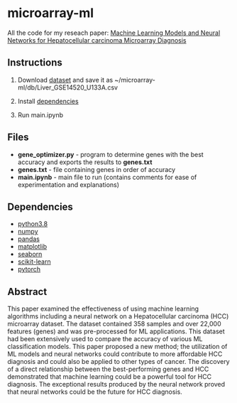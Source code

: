 # microarray-ml

All the code for my reseach paper: [Machine Learning Models and Neural Networks for Hepatocellular carcinoma Microarray Diagnosis](https://github.com/raymondytian/microarray-ml/blob/master/research-paper/Machine_Learning_Models_and_Neural_Networks_for_Hepatocellular_carcinoma_Microarray_Diagnosis.pdf)

## Instructions

1. Download [dataset](https://drive.google.com/file/d/1L_WTo8lmGNH96zP0VKKsY1sMycS7QXR3/view?usp=sharing) and save it as ~/microarray-ml/db/Liver_GSE14520_U133A.csv

2. Install [dependencies](#Dependencies)

3. Run main.ipynb

## Files

* **gene_optimizer.py** - program to determine genes with the best accuracy and exports the results to **genes.txt**
* **genes.txt** - file containing genes in order of accuracy
* **main.ipynb** - main file to run (contains comments for ease of experimentation and explanations)

## Dependencies
* [python3.8](https://www.python.org/downloads/release/python-3810/)
* [numpy](https://numpy.org/install/)
* [pandas](https://pandas.pydata.org/pandas-docs/stable/getting_started/install.html)
* [matplotlib](https://matplotlib.org/stable/users/installing.html)
* [seaborn](https://seaborn.pydata.org/installing.html)
* [scikit-learn](https://scikit-learn.org/stable/install.html)
* [pytorch](https://pytorch.org/)

## Abstract
This paper examined the effectiveness of using machine learning  algorithms including a neural network on a Hepatocellular carcinoma (HCC) microarray dataset. The dataset contained 358 samples and over 22,000 features (genes) and was pre-processed for ML applications. This dataset had been extensively used to compare the accuracy of various ML classification models. This paper proposed a new method; the utilization of ML models and neural networks could contribute to more affordable HCC diagnosis and could also be applied to other types of cancer. The discovery of a direct relationship between the best-performing genes and HCC demonstrated that machine learning could be a powerful tool for HCC diagnosis. The exceptional results produced by the neural network proved that neural networks could be the future for HCC diagnosis.
